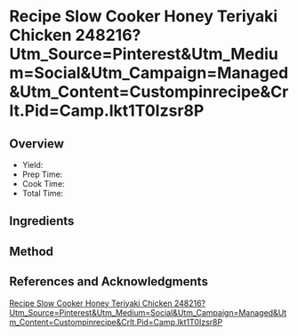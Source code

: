 # Recipe Slow Cooker Honey Teriyaki Chicken 248216?Utm_Source=Pinterest&Utm_Medium=Social&Utm_Campaign=Managed&Utm_Content=Custompinrecipe&Crlt.Pid=Camp.Ikt1T0Izsr8P

## Overview

- Yield:
- Prep Time:
- Cook Time:
- Total Time:

## Ingredients


## Method



## References and Acknowledgments

[Recipe Slow Cooker Honey Teriyaki Chicken 248216?Utm_Source=Pinterest&Utm_Medium=Social&Utm_Campaign=Managed&Utm_Content=Custompinrecipe&Crlt.Pid=Camp.Ikt1T0Izsr8P](http://www.thekitchn.com/recipe-slow-cooker-honey-teriyaki-chicken-248216?utm_source=pinterest&utm_medium=social&utm_campaign=managed&utm_content=custompinrecipe&crlt.pid=camp.ikt1T0IZSR8P)
